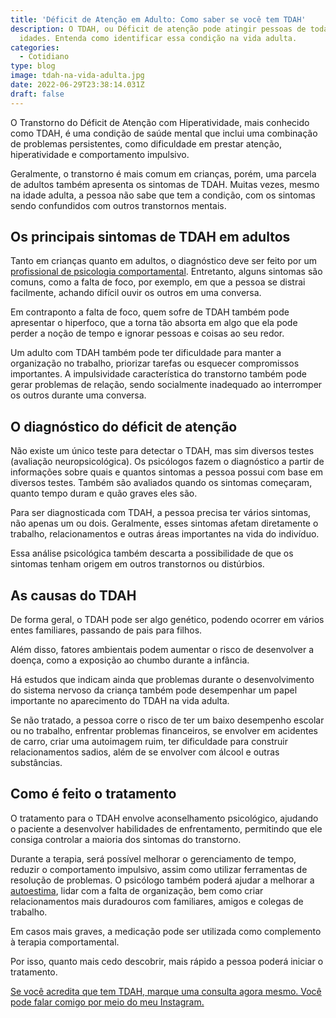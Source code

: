 ```yaml
---
title: 'Déficit de Atenção em Adulto: Como saber se você tem TDAH'
description: O TDAH, ou Déficit de atenção pode atingir pessoas de todas as
  idades. Entenda como identificar essa condição na vida adulta.
categories:
  - Cotidiano
type: blog
image: tdah-na-vida-adulta.jpg
date: 2022-06-29T23:38:14.031Z
draft: false
---
```


O Transtorno do Déficit de Atenção com Hiperatividade, mais conhecido como TDAH, é uma condição de saúde mental que inclui uma combinação de problemas persistentes, como dificuldade em prestar atenção, hiperatividade e comportamento impulsivo.

Geralmente, o transtorno é mais comum em crianças, porém, uma parcela de adultos também apresenta os sintomas de TDAH. Muitas vezes, mesmo na idade adulta, a pessoa não sabe que tem a condição, com os sintomas sendo confundidos com outros transtornos mentais.

## Os principais sintomas de TDAH em adultos

Tanto em crianças quanto em adultos, o diagnóstico deve ser feito por um [profissional de psicologia comportamental](https://yuribusin.com.br/pra-que-serve-um-psicologo-clinico/). Entretanto, alguns sintomas são comuns, como a falta de foco, por exemplo, em que a pessoa se distrai facilmente, achando difícil ouvir os outros em uma conversa.

Em contraponto a falta de foco, quem sofre de TDAH também pode apresentar o hiperfoco, que a torna tão absorta em algo que ela pode perder a noção de tempo e ignorar pessoas e coisas ao seu redor.

Um adulto com TDAH também pode ter dificuldade para manter a organização no trabalho, priorizar tarefas ou esquecer compromissos importantes. A impulsividade característica do transtorno também pode gerar problemas de relação, sendo socialmente inadequado ao interromper os outros durante uma conversa.

## O diagnóstico do déficit de atenção

Não existe um único teste para detectar o TDAH, mas sim diversos testes (avaliação neuropsicológica). Os psicólogos fazem o diagnóstico a partir de informações sobre quais e quantos sintomas a pessoa possui com base em diversos testes. Também são avaliados quando os sintomas começaram, quanto tempo duram e quão graves eles são.

Para ser diagnosticada com TDAH, a pessoa precisa ter vários sintomas, não apenas um ou dois. Geralmente, esses sintomas afetam diretamente o trabalho, relacionamentos e outras áreas importantes na vida do indivíduo.

Essa análise psicológica também descarta a possibilidade de que os sintomas tenham origem em outros transtornos ou distúrbios.

## As causas do TDAH

De forma geral, o TDAH pode ser algo genético, podendo ocorrer em vários entes familiares, passando de pais para filhos.

Além disso, fatores ambientais podem aumentar o risco de desenvolver a doença, como a exposição ao chumbo durante a infância.

Há estudos que indicam ainda que problemas durante o desenvolvimento do sistema nervoso da criança também pode desempenhar um papel importante no aparecimento do TDAH na vida adulta.

Se não tratado, a pessoa corre o risco de ter um baixo desempenho escolar ou no trabalho, enfrentar problemas financeiros, se envolver em acidentes de carro, criar uma autoimagem ruim, ter dificuldade para construir relacionamentos sadios, além de se envolver com álcool e outras substâncias.

## Como é feito o tratamento

O tratamento para o TDAH envolve aconselhamento psicológico, ajudando o paciente a desenvolver habilidades de enfrentamento, permitindo que ele consiga controlar a maioria dos sintomas do transtorno.

Durante a terapia, será possível melhorar o gerenciamento de tempo, reduzir o comportamento impulsivo, assim como utilizar ferramentas de resolução de problemas. O psicólogo também poderá ajudar a melhorar a [autoestima](https://yuribusin.com.br/como-aumentar-a-autoestima/), lidar com a falta de organização, bem como criar relacionamentos mais duradouros com familiares, amigos e colegas de trabalho.

Em casos mais graves, a medicação pode ser utilizada como complemento à terapia comportamental.

Por isso, quanto mais cedo descobrir, mais rápido a pessoa poderá iniciar o tratamento.

[Se você acredita que tem TDAH, marque uma consulta agora mesmo. Você pode falar comigo por meio do meu Instagram.](https://www.instagram.com/dryuribusin/)
